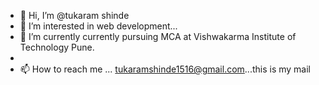 - 👋 Hi, I’m @tukaram shinde
- 👀 I’m interested in web development...
- 🌱 I’m currently currently pursuing MCA at Vishwakarma Institute of Technology Pune.
- 
- 📫 How to reach me ... tukaramshinde1516@gmail.com...this is my mail

<!---
tukaram52vit/tukaram52vit is a ✨ special ✨ repository because its `README.md` (this file) appears on your GitHub profile.
You can click the Preview link to take a look at your changes.
--->
